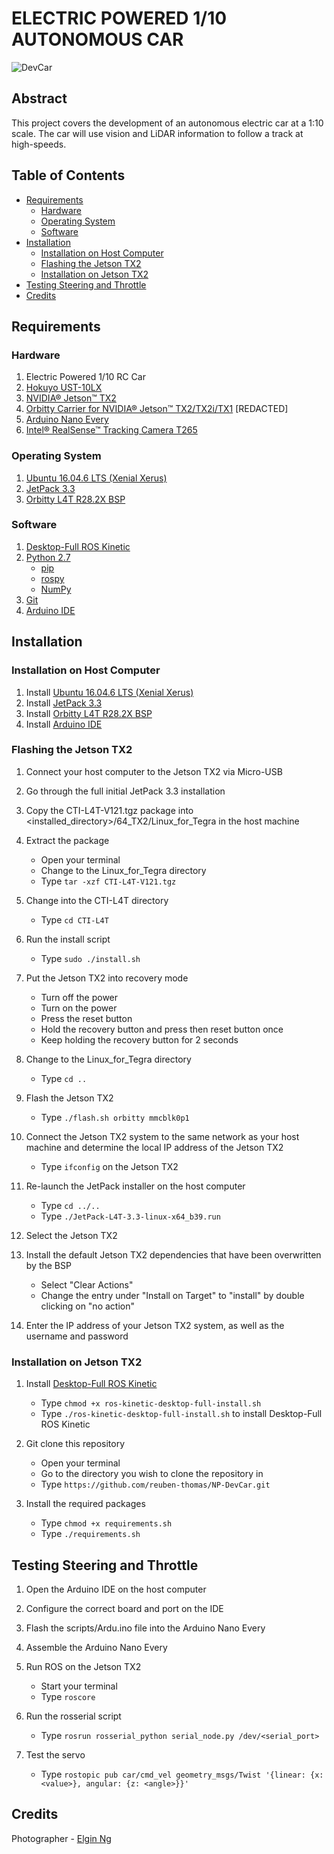 # ELECTRIC POWERED 1/10 AUTONOMOUS CAR
![DevCar](https://github.com/reuben-thomas/NP-DevCar/blob/master/screenshots/DevCar.png)

## Abstract
This project covers the development of an autonomous electric car at a 1:10 scale. The car will use vision and LiDAR information to follow a track at high-speeds.

## Table of Contents
- [Requirements](#Requirements)
  - [Hardware](#Hardware)
  - [Operating System](#Operating-System)
  - [Software](#Software)
- [Installation](#Installation)
  - [Installation on Host Computer](#Installation-on-Host-Computer)
  - [Flashing the Jetson TX2](#Flashing-the-Jetson-TX2)
  - [Installation on Jetson TX2](#Installation-on-Jetson-TX2)
- [Testing Steering and Throttle](#Testing-Steering-and-Throttle)
- [Credits](#Credits)

## Requirements
### Hardware
1. Electric Powered 1/10 RC Car
2. [Hokuyo UST-10LX](https://www.hokuyo-usa.com/products/lidar-obstacle-detection/ust-10lx)
3. [NVIDIA® Jetson™ TX2](https://developer.nvidia.com/embedded/jetson-tx2-developer-kit)
4. [Orbitty Carrier for NVIDIA® Jetson™ TX2/TX2i/TX1](https://connecttech.com/product/orbitty-carrier-for-nvidia-jetson-tx2-tx1/) [REDACTED]
5. [Arduino Nano Every](https://store.arduino.cc/usa/nano-every)
6. [Intel® RealSense™ Tracking Camera T265](https://www.intelrealsense.com/tracking-camera-t265/)

### Operating System
1. [Ubuntu 16.04.6 LTS (Xenial Xerus)](http://releases.ubuntu.com/16.04/)
2. [JetPack 3.3](https://developer.nvidia.com/embedded/jetpack-3_3)
3. [Orbitty L4T R28.2X BSP](https://connecttech.com/ftp/Drivers/CTI-L4T-V121.tgz)

### Software
1. [Desktop-Full ROS Kinetic](http://wiki.ros.org/kinetic/Installation/Ubuntu)
2. [Python 2.7](https://www.python.org/download/releases/2.7/)
   - [pip](https://pypi.org/project/pip/)
   - [rospy](http://wiki.ros.org/rospy)
   - [NumPy](https://pypi.org/project/numpy/)
3. [Git](https://git-scm.com/download/linux)
4. [Arduino IDE](https://www.arduino.cc/download_handler.php)

## Installation
### Installation on Host Computer
1. Install [Ubuntu 16.04.6 LTS (Xenial Xerus)](http://releases.ubuntu.com/16.04/)
2. Install [JetPack 3.3](https://developer.nvidia.com/embedded/jetpack-3_3)
3. Install [Orbitty L4T R28.2X BSP](https://connecttech.com/ftp/Drivers/CTI-L4T-V121.tgz)
4. Install [Arduino IDE](https://www.arduino.cc/download_handler.php)

### Flashing the Jetson TX2
1. Connect your host computer to the Jetson TX2 via Micro-USB

2. Go through the full initial JetPack 3.3 installation

3. Copy the CTI-L4T-V121.tgz package into <installed_directory>/64_TX2/Linux_for_Tegra in the host machine

4. Extract the package
   - Open your terminal
   - Change to the Linux_for_Tegra directory
   - Type `tar -xzf CTI-L4T-V121.tgz`
   
5. Change into the CTI-L4T directory
   - Type `cd CTI-L4T`
   
6. Run the install script
   - Type `sudo ./install.sh`
   
7. Put the Jetson TX2 into recovery mode
   - Turn off the power
   - Turn on the power
   - Press the reset button
   - Hold the recovery button and press then reset button once
   - Keep holding the recovery button for 2 seconds
   
8. Change to the Linux_for_Tegra directory
   - Type `cd ..`
   
9. Flash the Jetson TX2
   - Type `./flash.sh orbitty mmcblk0p1`
   
10. Connect the Jetson TX2 system to the same network as your host machine and determine the local IP address of the Jetson TX2
    - Type `ifconfig` on the Jetson TX2
    
11. Re-launch the JetPack installer on the host computer
    - Type `cd ../..`
    - Type `./JetPack-L4T-3.3-linux-x64_b39.run`
    
12. Select the Jetson TX2

13. Install the default Jetson TX2 dependencies that have been overwritten by the BSP
    - Select "Clear Actions"
    - Change the entry under "Install on Target" to "install" by double clicking on "no action"
    
14. Enter the IP address of your Jetson TX2 system, as well as the username and password

### Installation on Jetson TX2
1. Install [Desktop-Full ROS Kinetic](http://wiki.ros.org/kinetic/Installation/Ubuntu)
   - Type `chmod +x ros-kinetic-desktop-full-install.sh`
   - Type `./ros-kinetic-desktop-full-install.sh` to install Desktop-Full ROS Kinetic
   
2. Git clone this repository
   - Open your terminal
   - Go to the directory you wish to clone the repository in
   - Type `https://github.com/reuben-thomas/NP-DevCar.git`
   
3. Install the required packages
   - Type `chmod +x requirements.sh`
   - Type `./requirements.sh`
   
## Testing Steering and Throttle
1. Open the Arduino IDE on the host computer

2. Configure the correct board and port on the IDE

3. Flash the scripts/Ardu.ino file into the Arduino Nano Every

4. Assemble the Arduino Nano Every

5. Run ROS on the Jetson TX2
   - Start your terminal
   - Type `roscore`
   
6. Run the rosserial script
   - Type `rosrun rosserial_python serial_node.py /dev/<serial_port>`
   
7. Test the servo
   - Type `rostopic pub car/cmd_vel geometry_msgs/Twist '{linear: {x: <value>}, angular: {z: <angle>}}'`

## Credits
Photographer - [Elgin Ng](https://www.instagram.com/elginjh_/)
